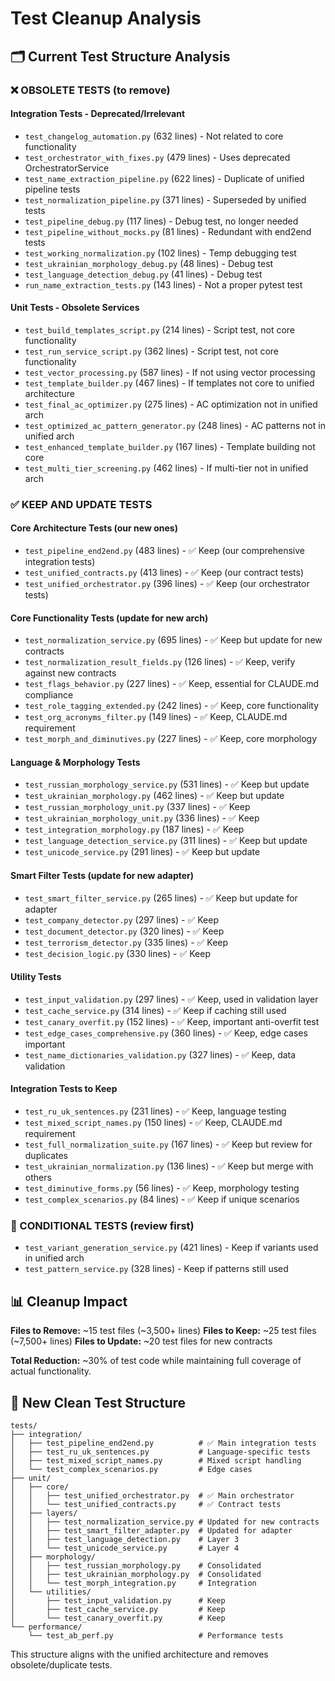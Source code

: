 # Test Cleanup Analysis

## 🗂️ Current Test Structure Analysis

### ❌ OBSOLETE TESTS (to remove)

#### Integration Tests - Deprecated/Irrelevant
- `test_changelog_automation.py` (632 lines) - Not related to core functionality
- `test_orchestrator_with_fixes.py` (479 lines) - Uses deprecated OrchestratorService
- `test_name_extraction_pipeline.py` (622 lines) - Duplicate of unified pipeline tests
- `test_normalization_pipeline.py` (371 lines) - Superseded by unified tests
- `test_pipeline_debug.py` (117 lines) - Debug test, no longer needed
- `test_pipeline_without_mocks.py` (81 lines) - Redundant with end2end tests
- `test_working_normalization.py` (102 lines) - Temp debugging test
- `test_ukrainian_morphology_debug.py` (48 lines) - Debug test
- `test_language_detection_debug.py` (41 lines) - Debug test
- `run_name_extraction_tests.py` (143 lines) - Not a proper pytest test

#### Unit Tests - Obsolete Services
- `test_build_templates_script.py` (214 lines) - Script test, not core functionality
- `test_run_service_script.py` (362 lines) - Script test, not core functionality
- `test_vector_processing.py` (587 lines) - If not using vector processing
- `test_template_builder.py` (467 lines) - If templates not core to unified architecture
- `test_final_ac_optimizer.py` (275 lines) - AC optimization not in unified arch
- `test_optimized_ac_pattern_generator.py` (248 lines) - AC patterns not in unified arch
- `test_enhanced_template_builder.py` (167 lines) - Template building not core
- `test_multi_tier_screening.py` (462 lines) - If multi-tier not in unified arch

### ✅ KEEP AND UPDATE TESTS

#### Core Architecture Tests (our new ones)
- `test_pipeline_end2end.py` (483 lines) - ✅ Keep (our comprehensive integration tests)
- `test_unified_contracts.py` (413 lines) - ✅ Keep (our contract tests)
- `test_unified_orchestrator.py` (396 lines) - ✅ Keep (our orchestrator tests)

#### Core Functionality Tests (update for new arch)
- `test_normalization_service.py` (695 lines) - ✅ Keep but update for new contracts
- `test_normalization_result_fields.py` (126 lines) - ✅ Keep, verify against new contracts
- `test_flags_behavior.py` (227 lines) - ✅ Keep, essential for CLAUDE.md compliance
- `test_role_tagging_extended.py` (242 lines) - ✅ Keep, core functionality
- `test_org_acronyms_filter.py` (149 lines) - ✅ Keep, CLAUDE.md requirement
- `test_morph_and_diminutives.py` (227 lines) - ✅ Keep, core morphology

#### Language & Morphology Tests
- `test_russian_morphology_service.py` (531 lines) - ✅ Keep but update
- `test_ukrainian_morphology.py` (462 lines) - ✅ Keep but update
- `test_russian_morphology_unit.py` (337 lines) - ✅ Keep
- `test_ukrainian_morphology_unit.py` (336 lines) - ✅ Keep
- `test_integration_morphology.py` (187 lines) - ✅ Keep
- `test_language_detection_service.py` (311 lines) - ✅ Keep but update
- `test_unicode_service.py` (291 lines) - ✅ Keep but update

#### Smart Filter Tests (update for new adapter)
- `test_smart_filter_service.py` (265 lines) - ✅ Keep but update for adapter
- `test_company_detector.py` (297 lines) - ✅ Keep
- `test_document_detector.py` (320 lines) - ✅ Keep
- `test_terrorism_detector.py` (335 lines) - ✅ Keep
- `test_decision_logic.py` (330 lines) - ✅ Keep

#### Utility Tests
- `test_input_validation.py` (297 lines) - ✅ Keep, used in validation layer
- `test_cache_service.py` (314 lines) - ✅ Keep if caching still used
- `test_canary_overfit.py` (152 lines) - ✅ Keep, important anti-overfit test
- `test_edge_cases_comprehensive.py` (360 lines) - ✅ Keep, edge cases important
- `test_name_dictionaries_validation.py` (327 lines) - ✅ Keep, data validation

#### Integration Tests to Keep
- `test_ru_uk_sentences.py` (231 lines) - ✅ Keep, language testing
- `test_mixed_script_names.py` (150 lines) - ✅ Keep, CLAUDE.md requirement
- `test_full_normalization_suite.py` (167 lines) - ✅ Keep but review for duplicates
- `test_ukrainian_normalization.py` (136 lines) - ✅ Keep but merge with others
- `test_diminutive_forms.py` (56 lines) - ✅ Keep, morphology testing
- `test_complex_scenarios.py` (84 lines) - ✅ Keep if unique scenarios

### 🔄 CONDITIONAL TESTS (review first)
- `test_variant_generation_service.py` (421 lines) - Keep if variants used in unified arch
- `test_pattern_service.py` (328 lines) - Keep if patterns still used

## 📊 Cleanup Impact

**Files to Remove:** ~15 test files (~3,500+ lines)
**Files to Keep:** ~25 test files (~7,500+ lines)
**Files to Update:** ~20 test files for new contracts

**Total Reduction:** ~30% of test code while maintaining full coverage of actual functionality.

## 🎯 New Clean Test Structure

```
tests/
├── integration/
│   ├── test_pipeline_end2end.py          # ✅ Main integration tests
│   ├── test_ru_uk_sentences.py           # Language-specific tests
│   ├── test_mixed_script_names.py        # Mixed script handling
│   └── test_complex_scenarios.py         # Edge cases
├── unit/
│   ├── core/
│   │   ├── test_unified_orchestrator.py  # ✅ Main orchestrator
│   │   └── test_unified_contracts.py     # ✅ Contract tests
│   ├── layers/
│   │   ├── test_normalization_service.py # Updated for new contracts
│   │   ├── test_smart_filter_adapter.py  # Updated for adapter
│   │   ├── test_language_detection.py    # Layer 3
│   │   └── test_unicode_service.py       # Layer 4
│   ├── morphology/
│   │   ├── test_russian_morphology.py    # Consolidated
│   │   ├── test_ukrainian_morphology.py  # Consolidated
│   │   └── test_morph_integration.py     # Integration
│   └── utilities/
│       ├── test_input_validation.py      # Keep
│       ├── test_cache_service.py         # Keep
│       └── test_canary_overfit.py        # Keep
└── performance/
    └── test_ab_perf.py                   # Performance tests
```

This structure aligns with the unified architecture and removes obsolete/duplicate tests.